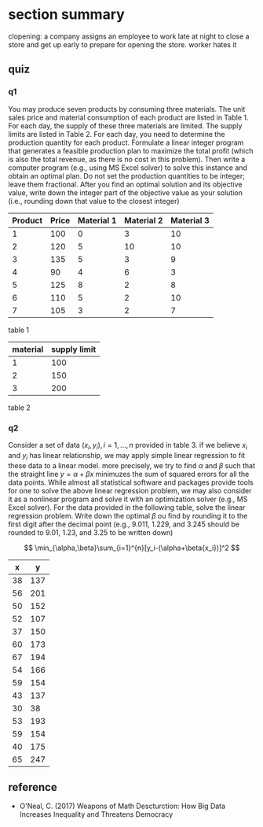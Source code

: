 # section summary

clopening: a company assigns an employee to work late at night to close a store
and get up early to prepare for opening the store. worker hates it

## quiz

### q1

You may produce seven products by consuming three materials. The unit sales
price and material consumption of each product are listed in Table 1. For each
day, the supply of these three materials are limited. The supply limits are
listed in Table 2. For each day, you need to determine the production quantity
for each product. Formulate a linear integer program that generates a feasible
production plan to maximize the total profit (which is also the total revenue,
as there is no cost in this problem). Then write a computer program (e.g.,
using MS Excel solver) to solve this instance and obtain an optimal plan. Do
not set the production quantities to be integer; leave them fractional. After
you find an optimal solution and its objective value, write down the integer
part of the objective value as your solution (i.e., rounding down that value
to the closest integer)

| Product | Price | Material 1 | Material 2 | Material 3 |
|---------|-------|------------|------------|------------|
| 1 | 100 | 0 | 3 | 10 |
| 2 | 120 | 5 | 10 | 10 |
| 3 | 135 | 5 | 3 | 9 |
| 4 | 90 | 4 | 6 | 3 |
| 5 | 125 | 8 | 2 | 8 |
| 6 | 110 | 5 | 2 | 10 |
| 7 | 105 | 3 | 2 | 7 |

table 1

| material | supply limit |
|----------|--------------|
| 1 | 100 |
| 2 | 150 |
| 3 | 200 |

table 2

### q2

Consider a set of data $(x_i,y_i),i=1,...,n$ provided in table 3. if we believe
$x_i$ and $y_i$ has linear relationship, we may apply simple linear regression
to fit these data to a linear model. more precisely, we try to find $\alpha$
and $\beta$ such that the straight line $y=\alpha+\beta{x}$ minimuzes the sum
of squared errors for all the data points. While almost all statistical
software and packages provide tools for one to solve the above linear
regression problem, we may also consider it as a nonlinear program and solve it
with an optimization solver (e.g., MS Excel solver). For the data provided in
the following table, solve the linear regression problem. Write down the
optimal $\beta$ ou find by rounding it to the first digit after the decimal
point (e.g., 9.011, 1.229, and 3.245 should be rounded to 9.01, 1.23, and 3.25
to be written down)

$$
\min_{\alpha,\beta}\sum_{i=1}^{n}[y_i-(\alpha+\beta{x_i})]^2
$$

| x | y |
|---|---|
| 38 | 137 |
| 56 | 201 |
| 50 | 152 |
| 52 | 107 |
| 37 | 150 |
| 60 | 173 |
| 67 | 194 |
| 54 | 166 |
| 59 | 154 |
| 43 | 137 |
| 30 | 38 |
| 53 | 193 |
| 59 | 154 |
| 40 | 175 |
| 65 | 247 |

## reference

- O'Neal, C. (2017) Weapons of Math Descturction: How Big Data Increases
  Inequality and Threatens Democracy